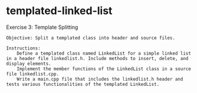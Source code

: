 # templated-linked-list

Exercise 3: Template Splitting

    Objective: Split a templated class into header and source files.

    Instructions:
        Define a templated class named LinkedList for a simple linked list in a header file linkedlist.h. Include methods to insert, delete, and display elements.
        Implement the member functions of the LinkedList class in a source file linkedlist.cpp.
        Write a main.cpp file that includes the linkedlist.h header and tests various functionalities of the templated LinkedList.
